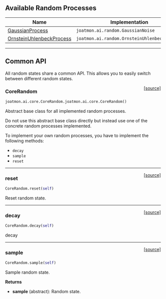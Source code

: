 ## Available Random Processes

| Name                                                           | Implementation                                |
|----------------------------------------------------------------|---------------------------------------------- |
| [GaussianProcess](/random/gaussian-process) | `joatmon.ai.random.GaussianNoise` |
| [OrnsteinUhlenbeckProcess](/random/ornstein-uhlenbeck-process) | `joatmon.ai.random.OrnsteinUhlenbeckProcess` |

---

## Common API

All random states share a common API. This allows you to easily switch between different random states.

<span style="float:right;">[[source]](https://github.com/malkoch/joatmon/blob/master/joatmon/ai/core.py#L272)</span>
### CoreRandom

```python
joatmon.ai.core.CoreRandom.joatmon.ai.core.CoreRandom()
```


Abstract base class for all implemented random processes.

Do not use this abstract base class directly but instead
use one of the concrete random processes implemented.

To implement your own random processes,
you have to implement the following methods:

- `decay`
- `sample`
- `reset`

----

<span style="float:right;">[[source]](https://github.com/malkoch/joatmon/blob/master/joatmon/ai/core.py#L290)</span>

### reset


```python
CoreRandom.reset(self)
```



Reset random state.

----

<span style="float:right;">[[source]](https://github.com/malkoch/joatmon/blob/master/joatmon/ai/core.py#L296)</span>

### decay


```python
CoreRandom.decay(self)
```



decay

----

<span style="float:right;">[[source]](https://github.com/malkoch/joatmon/blob/master/joatmon/ai/core.py#L302)</span>

### sample


```python
CoreRandom.sample(self)
```



Sample random state.

__Returns__

- __sample__ (abstract): Random state.

